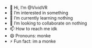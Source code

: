- 👋 Hi, I’m @VividVR
- 👀 I’m interested in something
- 🌱 I’m currently learning nothing
- 💞️ I’m looking to collaborate on nothing
- 📫 How to reach me idk
- 😄 Pronouns: monke
- ⚡ Fun fact: im a monke

<!---
VividVR/VividVR is a ✨ special ✨ repository because its `README.md` (this file) appears on your GitHub profile.
You can click the Preview link to take a look at your changes.
--->
